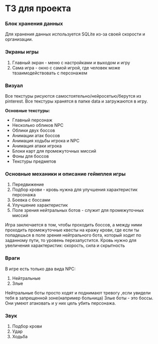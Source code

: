 # ТЗ для проекта

### Блок хранения данных
Для хранения данных используется SQLite из-за своей скорости и организации.
### Экраны игры
1. Главный экран - меню с настройками и выходом и игру
2. Сама игра - окно с самой игрой, где человек може твзаимодействовать с персонажем

### Визуал
Все текстуры рисуются самостоятельно/нейросетью/берутся из pinterest. Все текстуры хранятся в папке data и загружаются в игру.

**Основные текстуры:**
* Главный персонаж
* Несколько обликов NPC
* Облики двух боссов
* Анимации атак боссов
* Анимация ходьбы игрока и NPC
* Анимация атаки игрока
* Блоки карт для промежуточных миссий
* Фоны для боссов
* Текстуры предметов

### Основные механики и описание геймплея игры
1. Передвижение
2. Подбор крови - кровь нужна для улучшения характеристик персонажа
3. Боевка с боссами
4. Улучшение характеристик
5. Поле зрения нейтральных ботов - служит для промежуточных миссий

Игра заключается в том, чтобы проходить боссов, а между ними проходить промежуточные квесты на кражу крови, где если ты попадешься в поле зрения нейтрального бота, который ходит по заданному пути, то уровень перезапустится. Кровь нужно для увеличения характеристик: скорость, сила и скрытность


### Враги
В игре есть только два вида NPC:
1. Нейтральные
2. Злые

Нейтральные боты просто ходят и поднимают тревогу ,если увидели тебя в запрещенной зоне(например больница)
Злые боты - это боссы. Они умеют атаковать и у них цель убить персонажа.

### Звук
1. Подбор крови
2. Удар
3. Ходьба